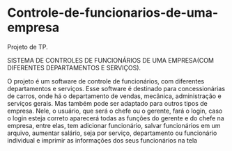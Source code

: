 # Controle-de-funcionarios-de-uma-empresa
Projeto de TP.

SISTEMA DE CONTROLES DE FUNCIONÁRIOS DE UMA EMPRESA(COM DIFERENTES DEPARTAMENTOS E SERVIÇOS).
  
 O projeto é um software de controle de funcionários, com diferentes departamentos e serviços. Esse software é destinado para concessionárias de carros, onde há o departamento de vendas, mecânica, administração e serviços gerais. Mas também pode ser adaptado para outros tipos de empresa. Nele, o usuário, que será o chefe ou o gerente, fará o login, caso o login esteja correto aparecerá todas as funções do gerente e do chefe na empresa, entre elas, tem adicionar funcionário, salvar funcionários em um arquivo, aumentar salário, seja por serviço, departamento ou funcionário individual e imprimir as informações dos seus funcionários na tela
